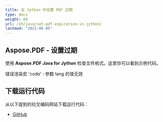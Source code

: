 ```yaml
---
title: 在 Jython 中设置 PDF 过期
type: docs
weight: 60
url: /zh/java/set-pdf-expiration-in-jython/
lastmod: "2021-06-05"
---
```


## Aspose.PDF - 设置过期

使用 **Aspose.PDF Java for Jython** 检查文件格式。这里你可以看到示例代码。

错误渲染宏 'code' : 参数 lang 的值无效

## 下载运行代码

从以下提到的社交编码网站下载运行代码：

- [GitHub](https://github.com/aspose-pdf/Aspose.PDF-for-Java/releases)